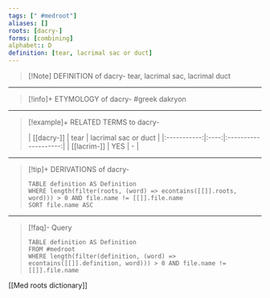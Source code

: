 ```yaml
---
tags: [" #medroot"]
aliases: []
roots: [dacry-]
forms: [combining]
alphabet:: D
definition: [tear, lacrimal sac or duct]
---
```

>[!Note] DEFINITION of dacry-
>tear, lacrimal sac, lacrimal duct
_____
>[!info]+ ETYMOLOGY of dacry-
>#greek dakryon
_____
>[!example]+ RELATED TERMS to dacry-
>
>| [[dacry-]]  | tear | lacrimal sac or duct |
|:-----------:|:----:|:--------------------:|
| [[lacrim-]] | YES  |          -           |
_____
>[!tip]+ DERIVATIONS of dacry-
>```dataview
>TABLE definition AS Definition 
>WHERE length(filter(roots, (word) => econtains([[]].roots, word))) > 0 AND file.name != [[]].file.name
>SORT file.name ASC
>```
____
>[!faq]- Query
>```dataview
>TABLE definition AS Definition
>FROM #medroot
>WHERE length(filter(definition, (word) => econtains([[]].definition, word))) > 0 AND file.name != [[]].file.name
>```

[[Med roots dictionary]]